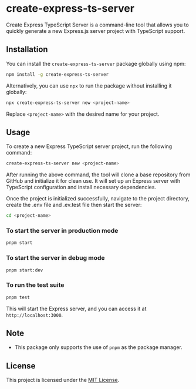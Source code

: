 # create-express-ts-server

Create Express TypeScript Server is a command-line tool that allows you to quickly generate a new Express.js server project with TypeScript support.

## Installation

You can install the `create-express-ts-server` package globally using npm:

```bash
npm install -g create-express-ts-server
```

Alternatively, you can use `npx` to run the package without installing it globally:

```bash
npx create-express-ts-server new <project-name>
```

Replace `<project-name>` with the desired name for your project.

## Usage

To create a new Express TypeScript server project, run the following command:

```bash
create-express-ts-server new <project-name>
```

After running the above command, the tool will clone a base repository from GitHub and initialize it for clean use. It will set up an Express server with TypeScript configuration and install necessary dependencies.

Once the project is initialized successfully, navigate to the project directory, create the .env file and .ev.test file then start the server:

```bash
cd <project-name>
```

### To start the server in production mode

```bash
pnpm start
```

### To start the server in debug mode

```bash
pnpm start:dev
```

### To run the test suite

```bash
pnpm test
```

This will start the Express server, and you can access it at `http://localhost:3000`.

## Note

- This package only supports the use of `pnpm` as the package manager.

## License

This project is licensed under the [MIT License](LICENSE).
